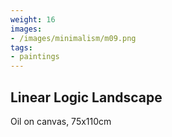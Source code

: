 ```yaml
---
weight: 16
images:
- /images/minimalism/m09.png
tags:
- paintings
---
```


## Linear Logic Landscape

Oil on canvas, 75x110cm
